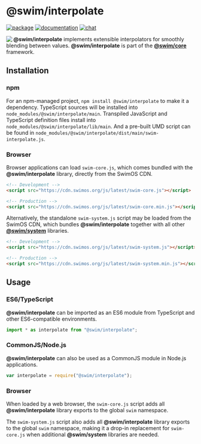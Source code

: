# @swim/interpolate

[![package](https://img.shields.io/npm/v/@swim/interpolate.svg)](https://www.npmjs.com/package/@swim/interpolate)
[![documentation](https://img.shields.io/badge/doc-TypeDoc-blue.svg)](https://docs.swimos.org/js/latest/modules/_swim_interpolate.html)
[![chat](https://img.shields.io/badge/chat-Gitter-green.svg)](https://gitter.im/swimos/community)

<a href="https://www.swimos.org"><img src="https://docs.swimos.org/readme/marlin-blue.svg" align="left"></a>

**@swim/interpolate** implements extensible interpolators for smoothly blending
between values.  **@swim/interpolate** is part of the
[**@swim/core**](https://github.com/swimos/swim/tree/master/swim-system-js/swim-core-js/@swim/core) framework.

## Installation

### npm

For an npm-managed project, `npm install @swim/interpolate` to
make it a dependency.  TypeScript sources will be installed into
`node_modules/@swim/interpolate/main`.  Transpiled JavaScript and TypeScript
definition files install into `node_modules/@swim/interpolate/lib/main`.
And a pre-built UMD script can be found in
`node_modules/@swim/interpolate/dist/main/swim-interpolate.js`.

### Browser

Browser applications can load `swim-core.js`, which comes bundled with the
**@swim/interpolate** library, directly from the SwimOS CDN.

```html
<!-- Development -->
<script src="https://cdn.swimos.org/js/latest/swim-core.js"></script>

<!-- Production -->
<script src="https://cdn.swimos.org/js/latest/swim-core.min.js"></script>
```

Alternatively, the standalone `swim-system.js` script may be loaded
from the SwimOS CDN, which bundles **@swim/interpolate** together with all other
[**@swim/system**](https://github.com/swimos/swim/tree/master/swim-system-js/@swim/system)
libraries.

```html
<!-- Development -->
<script src="https://cdn.swimos.org/js/latest/swim-system.js"></script>

<!-- Production -->
<script src="https://cdn.swimos.org/js/latest/swim-system.min.js"></script>
```

## Usage

### ES6/TypeScript

**@swim/interpolate** can be imported as an ES6 module from TypeScript and other
ES6-compatible environments.

```typescript
import * as interpolate from "@swim/interpolate";
```

### CommonJS/Node.js

**@swim/interpolate** can also be used as a CommonJS module in Node.js
applications.

```javascript
var interpolate = require("@swim/interpolate");
```

### Browser

When loaded by a web browser, the `swim-core.js` script adds all
**@swim/interpolate** library exports to the global `swim` namespace.

The `swim-system.js` script also adds all **@swim/interpolate** library exports
to the global `swim` namespace, making it a drop-in replacement for
`swim-core.js` when additional **@swim/system** libraries are needed.
